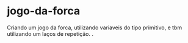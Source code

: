 # jogo-da-forca
Criando um jogo da forca, utilizando variaveis do tipo primitivo, e tbm utilizando um laços de repetição. . 
